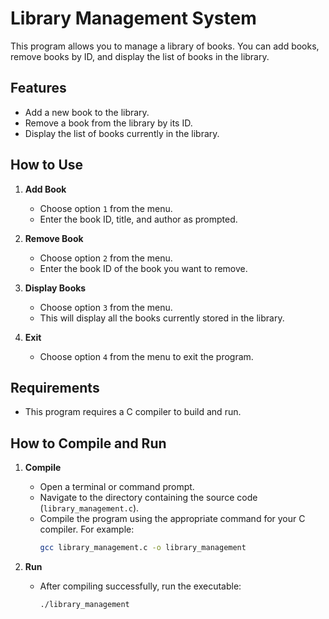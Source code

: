 # Library Management System

This program allows you to manage a library of books. You can add books, remove books by ID, and display the list of books in the library.

## Features

- Add a new book to the library.
- Remove a book from the library by its ID.
- Display the list of books currently in the library.

## How to Use

1. **Add Book**
   - Choose option `1` from the menu.
   - Enter the book ID, title, and author as prompted.

2. **Remove Book**
   - Choose option `2` from the menu.
   - Enter the book ID of the book you want to remove.

3. **Display Books**
   - Choose option `3` from the menu.
   - This will display all the books currently stored in the library.

4. **Exit**
   - Choose option `4` from the menu to exit the program.

## Requirements

- This program requires a C compiler to build and run.

## How to Compile and Run

1. **Compile**
   - Open a terminal or command prompt.
   - Navigate to the directory containing the source code (`library_management.c`).
   - Compile the program using the appropriate command for your C compiler. For example:
     ```bash
     gcc library_management.c -o library_management
     ```

2. **Run**
   - After compiling successfully, run the executable:
     ```bash
     ./library_management
     ```




